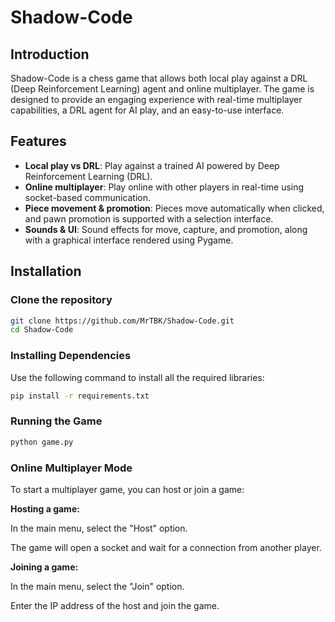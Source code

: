 # Shadow-Code

## Introduction
Shadow-Code is a chess game that allows both local play against a DRL (Deep Reinforcement Learning) agent and online multiplayer. The game is designed to provide an engaging experience with real-time multiplayer capabilities, a DRL agent for AI play, and an easy-to-use interface.

## Features
- **Local play vs DRL**: Play against a trained AI powered by Deep Reinforcement Learning (DRL).
- **Online multiplayer**: Play online with other players in real-time using socket-based communication.
- **Piece movement & promotion**: Pieces move automatically when clicked, and pawn promotion is supported with a selection interface.
- **Sounds & UI**: Sound effects for move, capture, and promotion, along with a graphical interface rendered using Pygame.

## Installation

### Clone the repository
```bash
git clone https://github.com/MrTBK/Shadow-Code.git
cd Shadow-Code
```
### Installing Dependencies
Use the following command to install all the required libraries:
```bash
pip install -r requirements.txt
```
### Running the Game
```bash
python game.py
```
### Online Multiplayer Mode

To start a multiplayer game, you can host or join a game:

**Hosting a game:**

In the main menu, select the "Host" option.

The game will open a socket and wait for a connection from another player.

**Joining a game:**

In the main menu, select the "Join" option.

Enter the IP address of the host and join the game.
